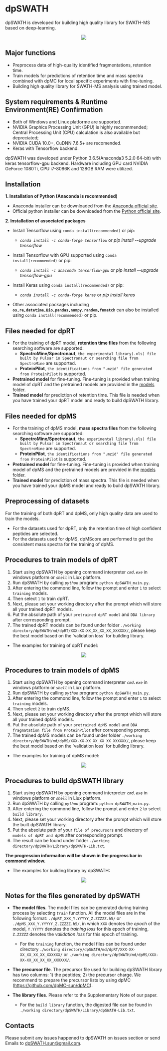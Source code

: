 
# dpSWATH
dpSWATH is developed for building high quality library for SWATH-MS based on deep-learning.
<div align=center><img src='/pics/dpSWATH-start.png'/></div>


## Major functions
* Preprocess data of high-quality identified fragmentations, retention time.
* Train models for predictions of retention time and mass spectra combined with dpMC for local specific experiments with fine-tuning.
* Building high quality library for SWATH-MS analysis using trained model.


## System requirements & Runtime Environment(RE) Confirmation
* Both of Windows and Linux platforme are supported.
* NVIDIA Graphics Processing Unit (GPU) is highly reconmmended; Central Processing Unit (CPU) calculation is also available but depreciated;
* NVIDIA CUDA 10.0+, CuDNN 7.6.5+ are recomended.
* Keras with Tensorflow backend.

dpSWATH was developed under Python 3.6.5(Anaconda3 5.2.0 64-bit) with keras tensorflow-gpu backend. Hardware including GPU card NVIDIA GeForce 1080Ti, CPU i7-8086K and 128GB RAM were utilized. 


## Installation 
**1. Installation of Python (Anaconda is recommended)**

   * Anaconda installer can be downloaded from the [Anaconda official site](https://www.anaconda.com/products/individual).
   * Official python installer can be downloaded from the [Python official site](https://www.python.org/downloads/).

**2. Installation of associated packages**

   * Install Tensorflow using `conda install(recommended)` or pip:
   
      * *`conda install -c conda-forge tensorflow`* or *pip install --upgrade tensorflow*
   
   * Install Tensorflow with GPU supported using `conda install(recommended)` or pip:
   
      * *`conda install -c anaconda tensorflow-gpu`* or *pip install --upgrade tensorflow-gpu*
 
   * Install Keras using `conda install(recommended)` or pip:
   
      * *`conda install -c conda-forge keras`* or *pip install keras*

   * Other associated packages including **``os,re,datetime,Bio,pandas,numpy,random,fnmatch``** can also be installed using `conda install(recommended)` or pip.


## Files needed for dpRT
* For the training of dpRT model, **retention time files** from the following searching software are supported:
   * **SpectroMine/Spectronaut**, `the experimental library(.xls) file built by Pulsar in Spectronaut or searching file from SpectroMine` are supported.
   * **ProteinPilot**, `the identifications from ".mzid" file generated from ProteinPilot` is supported. 
* **Pretrained model** for fine-tuning. Fine-tuning is provided when training model of dpRT and the pretrained models are provided in the [models](models/) folder.
* **Trained model** for prediction of retention time. This file is needed when you have trained your dpRT model and ready to build dpSWATH library.

## Files needed for dpMS
* For the training of dpMS model, **mass spectra files** from the following searching software are supported:
   * **SpectroMine/Spectronaut**, `the experimental library(.xls) file built by Pulsar in Spectronaut or searching file from SpectroMine` are supported.
   * **ProteinPilot**, `the identifications from ".mzid" file generated from ProteinPilot` is supported.
* **Pretrained model** for fine-tuning. Fine-tuning is provided when training model of dpMS and the pretrained models are provided in the [models](models/) folder.
* **Trained model** for prediction of mass spectra. This file is needed when you have trained your dpMS model and ready to build dpSWATH library.


## Preprocessing of datasets
For the training of both dpRT and dpMS, only high quality data are used to train the models. 
* For the datasets used for dpRT, only the retention time of high confident peptides are selected.
* For the datasets used for dpMS, dpMScore are performed to get the consistent mass spectra for the training of dpMS.


## Procedures to train models of dpRT
1) Start using dpSWATH by opening command interpreter *`cmd.exe`* in windows platform or *`shell`* in Liux platform.
2) Run dpSWATH by calling *`python`* program: `python dpSWATH_main.py`.
3) After entering the commond line, follow the prompt and enter `1` to select `training` models.
4) Then select `1` to train dpRT.
5) Next, please set your working directory after the prompt which will store all your trained dpRT models.
6) Put the absolute path of your `pretrained dpRT model` and  `DDA library` after corresponding prompt.
7) The trained dpRT models can be found under folder `./working directory/dpSWATH/md/dpRT/XXX-XX-XX_XX_XX_XX_XXXXXX/`, please keep the best model based on the 'validation loss' for building library.


  * The examples for training of dpRT model:
<div align=center><img src='/pics/train_dpRT.PNG'/></div>


## Procedures to train models of dpMS
1) Start using dpSWATH by opening command interpreter *`cmd.exe`* in windows platform or *`shell`* in Liux platform.
2) Run dpSWATH by calling *`python`* program: `python dpSWATH_main.py`.
3) After entering the commond line, follow the prompt and enter `1` to select `training` models.
4) Then select `2` to train dpMS.
5) Next, please set your working directory after the prompt which will store all your trained dpMS models.
6) Put the absolute path of your `pretrained dpMS model` and  `DDA fragmatation file from ProteinPilot` after corresponding prompt.
7) The trained dpMS models can be found under folder `./working directory/dpSWATH/md/dpMS/XXX-XX-XX_XX_XX_XX_XXXXXX/`, please keep the best model based on the 'validation loss' for building library.


  * The examples for training of dpMS model:
<div align=center><img src='/pics/train_dpMS.PNG'/></div>


## Procedures to build dpSWATH library
1) Start using dpSWATH by opening command interpreter *`cmd.exe`* in windows platform or *`shell`* in Liux platform.
2) Run dpSWATH by calling *`python`* program: `python dpSWATH_main.py`.
3) After entering the commond line, follow the prompt and enter `2` to select `build library`.
4) Next, please set your working directory after the prompt which will store the built dpSWATH library.
5) Put the absolute path of your `file of precursors` and directory of `models of dpRT and dpMS` after corresponding prompt.
6) The result can be found under folder `./working directory/dpSWATH/Library/dpSWATH-Lib.txt`.

  **The progression informaiton will be shown in the progress bar in commond window.**

* The examples for building library by dpSWATH:
<div align=center><img src='/pics/bld_lib.PNG'/></div>


## Notes for the files generated by dpSWATH

* **The model files**. The model files can be generated during training process by selecting *`train`* function. All the model files are in the following format:
`./dpRT_XXX_Y.YYYYY_Z.ZZZZZ.h5/` or `./dpMS_XXX_Y.YYYYY_Z.ZZZZZ.h5/`, in which `XXX` denotes the *epoch* of the model, `Y.YYYYY` denotes the *training loss* for this epoch of training, `Z.ZZZZZ` denotes the *validation loss* for this epoch of training. 
   * For the `training` function, the model files can be found under directory `./working directory/dpSWATH/md/dpRT/XXX-XX-XX_XX_XX_XX_XXXXXX/` or `./working directory/dpSWATH/md/dpMS/XXX-XX-XX_XX_XX_XX_XXXXXX/`.

* **The precursor file**. The precursor file used for building dpSWATH library has two columns: 1) the peptides; 2) the precursor charge. We recommend to prepare the precursor lists by using dpMC (https://github.com/dpMC-sun/dpMC).

* **The library files**. Please refer to the Supplementary Note of our paper.
   * For the `build library` function, the digested file can be found in `./working directory/dpSWATH/Library/dpSWATH-Lib.txt`.


## Contacts
Please submit any issues happened to dpSWATH on issues section or send Emails to dpSWATH.sun@gmail.com.
